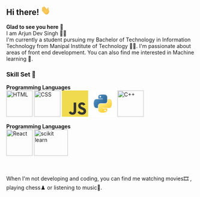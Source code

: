 ## Hi there! <img src='https://raw.githubusercontent.com/ABSphreak/ABSphreak/master/gifs/Hi.gif' width="25" height="25"> <br>
**Glad to see you here** 🤩 <br>
I am Arjun Dev Singh 🙋‍♂️ <br>
I'm currently a student pursuing my Bachelor of Technology in Information Technology from Manipal Institute of Technology 🧑‍🎓. I'm passionate about areas of front end development. You can also find me interested in Machine learning 🤖.<br> 

### Skill Set 💪
**Programming Languages**<br>
<img src='https://c0.klipartz.com/pngpicture/840/443/gratis-png-logo-html-5-desarrollo-web-html-css3-lienzo-elemento-diseno-web-w3c-html5-logo-thumbnail.png' width='70' height='70' title="HTML">
<img src="https://encrypted-tbn0.gstatic.com/images?q=tbn:ANd9GcTnw9UicModSiQg-85-pgsCHJlucUs_JKaEGrM0WoeItckmbJB2lr307-sH8pUQZ009sVU&usqp=CAU" width="70" height="70" title="CSS">
<img src='https://raw.githubusercontent.com/github/explore/master/topics/javascript/javascript.png' width="70" height="70" title="Java Script">
<img src='https://raw.githubusercontent.com/github/explore/master/topics/python/python.png' width="70" height="70" title="Python">
<img src='https://i.redd.it/31b2ii8hchi31.jpg' width="70" height="70" title="C++"> 

**Programming Languages**<br>
<img src='https://cdn.freebiesupply.com/logos/large/2x/react-1-logo-png-transparent.png' width="70" height="70" title="React">
<img src='https://upload.wikimedia.org/wikipedia/commons/thumb/0/05/Scikit_learn_logo_small.svg/390px-Scikit_learn_logo_small.svg.png' width="90" height="70" title="scikit learn">


<br><br>When I'm not developing and coding, you can find me watching movies🎞️ , playing chess♟️ or listening to music🎵.

